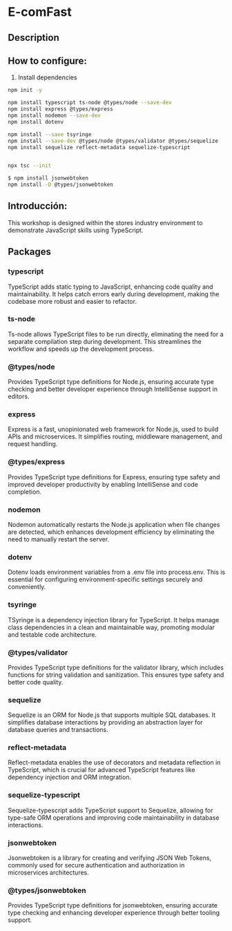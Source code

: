 # E-comFast

## Description


## How to configure:
1. Install dependencies
```bash
npm init -y

npm install typescript ts-node @types/node --save-dev
npm install express @types/express
npm install nodemon --save-dev
npm install dotenv

npm install --save tsyringe
npm install --save-dev @types/node @types/validator @types/sequelize
npm install sequelize reflect-metadata sequelize-typescript


npx tsc --init

$ npm install jsonwebtoken
npm install -D @types/jsonwebtoken
```

## Introducción:
This workshop is designed within the stores industry environment to demonstrate JavaScript skills using TypeScript.


## Packages
### typescript
TypeScript adds static typing to JavaScript, enhancing code quality and maintainability. It helps catch errors early during development, making the codebase more robust and easier to refactor.

### ts-node
Ts-node allows TypeScript files to be run directly, eliminating the need for a separate compilation step during development. This streamlines the workflow and speeds up the development process.

### @types/node
Provides TypeScript type definitions for Node.js, ensuring accurate type checking and better developer experience through IntelliSense support in editors.

### express
Express is a fast, unopinionated web framework for Node.js, used to build APIs and microservices. It simplifies routing, middleware management, and request handling.

### @types/express
Provides TypeScript type definitions for Express, ensuring type safety and improved developer productivity by enabling IntelliSense and code completion.

### nodemon
Nodemon automatically restarts the Node.js application when file changes are detected, which enhances development efficiency by eliminating the need to manually restart the server.

### dotenv
Dotenv loads environment variables from a .env file into process.env. This is essential for configuring environment-specific settings securely and conveniently.

### tsyringe
TSyringe is a dependency injection library for TypeScript. It helps manage class dependencies in a clean and maintainable way, promoting modular and testable code architecture.

### @types/validator
Provides TypeScript type definitions for the validator library, which includes functions for string validation and sanitization. This ensures type safety and better code quality.

### sequelize
Sequelize is an ORM for Node.js that supports multiple SQL databases. It simplifies database interactions by providing an abstraction layer for database queries and transactions.

### reflect-metadata
Reflect-metadata enables the use of decorators and metadata reflection in TypeScript, which is crucial for advanced TypeScript features like dependency injection and ORM integration.

### sequelize-typescript
Sequelize-typescript adds TypeScript support to Sequelize, allowing for type-safe ORM operations and improving code maintainability in database interactions.

### jsonwebtoken
Jsonwebtoken is a library for creating and verifying JSON Web Tokens, commonly used for secure authentication and authorization in microservices architectures.

### @types/jsonwebtoken
Provides TypeScript type definitions for jsonwebtoken, ensuring accurate type checking and enhancing developer experience through better tooling support.
